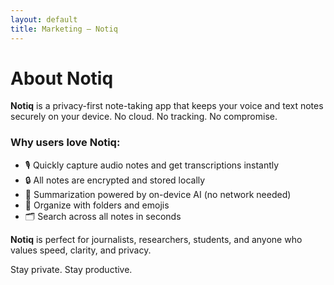 ```yaml
---
layout: default
title: Marketing – Notiq
---
```


# About Notiq

**Notiq** is a privacy-first note-taking app that keeps your voice and text notes securely on your device. No cloud. No tracking. No compromise.

### Why users love Notiq:

- 🎙 Quickly capture audio notes and get transcriptions instantly
- 🔒 All notes are encrypted and stored locally
- 🧠 Summarization powered by on-device AI (no network needed)
- 📂 Organize with folders and emojis
- 🗂 Search across all notes in seconds

**Notiq** is perfect for journalists, researchers, students, and anyone who values speed, clarity, and privacy.

Stay private. Stay productive.
